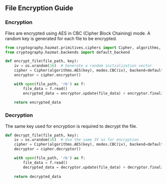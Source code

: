 ## File Encryption Guide

### Encryption

Files are encrypted using AES in CBC (Cipher Block Chaining) mode. A random key is generated for each file to be encrypted.

```python
from cryptography.hazmat.primitives.ciphers import Cipher, algorithms, modes
from cryptography.hazmat.backends import default_backend

def encrypt_file(file_path, key):
    iv = os.urandom(16)  # Generate a random initialization vector
    cipher = Cipher(algorithms.AES(key), modes.CBC(iv), backend=default_backend())
    encryptor = cipher.encryptor()

    with open(file_path, 'rb') as f:
        file_data = f.read()
        encrypted_data = encryptor.update(file_data) + encryptor.finalize()
        
    return encrypted_data
```

### Decryption

The same key used for encryption is required to decrypt the file.

```python
def decrypt_file(file_path, key):
    iv = os.urandom(16)  # Use the same IV as for encryption
    cipher = Cipher(algorithms.AES(key), modes.CBC(iv), backend=default_backend())
    decryptor = cipher.decryptor()

    with open(file_path, 'rb') as f:
        file_data = f.read()
        decrypted_data = decryptor.update(file_data) + decryptor.finalize()
        
    return decrypted_data
```